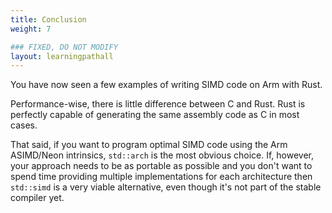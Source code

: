 ```yaml
---
title: Conclusion
weight: 7

### FIXED, DO NOT MODIFY
layout: learningpathall
---
```


You have now seen a few examples of writing SIMD code on Arm with Rust. 

Performance-wise, there is little difference between C and Rust. Rust is perfectly capable of generating the same assembly code as C in most cases.

That said, if you want to program optimal SIMD code using the Arm ASIMD/Neon intrinsics, `std::arch` is the most obvious choice. If, however, your approach needs to be as portable as possible and you don't want to spend time providing multiple implementations for each architecture then `std::simd` is a very viable alternative, even though it's not part of the stable compiler yet.

